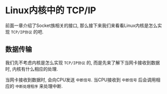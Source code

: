 # Linux内核中的 TCP/IP
前面一章介绍了Socket族相关的接口, 那么接下来我们来看看Linux内核是怎么实现 `TCP/IP协议` 的吧.

## 数据传输
我们先不考虑内核是怎么实现 `TCP/IP协议` 的, 而是先来了解下当网卡接收到数据时, 内核有什么相应的处理. 

当网卡接收到数据时, 会向CPU发送 `中断信号`. 当CPU接收到 `中断信号` 后会调用相应的 `中断处理程序` 来处理中断.
